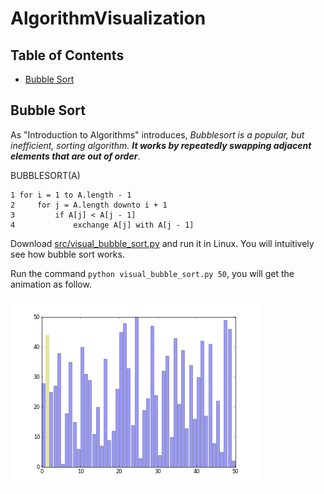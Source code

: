 # AlgorithmVisualization

## Table of Contents

- [Bubble Sort](https://github.com/heray1990/AlgorithmVisualization#bubble-sort)

## Bubble Sort

As "Introduction to Algorithms" introduces, *Bubblesort is a popular, but inefficient, sorting algorithm. **It works by repeatedly swapping adjacent elements that are out of order***.

BUBBLESORT(A)

```
1 for i = 1 to A.length - 1
2     for j = A.length downto i + 1
3         if A[j] < A[j - 1]
4             exchange A[j] with A[j - 1]
```

Download [src/visual_bubble_sort.py](https://github.com/heray1990/AlgorithmVisualization/blob/master/src/visual_bubble_sort.py) and run it in Linux. You will intuitively see how bubble sort works.

Run the command `python visual_bubble_sort.py 50`, you will get the animation as follow.

![bubble_sort_50samples_fps20_dpi50](https://raw.githubusercontent.com/heray1990/AlgorithmVisualization/master/images/bubble_sort_50samples_fps30_dpi50.gif)
